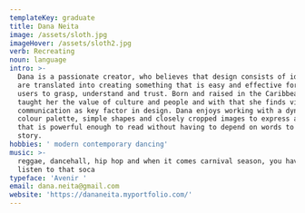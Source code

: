 ```yaml
---
templateKey: graduate
title: Dana Neita
image: /assets/sloth.jpg
imageHover: /assets/sloth2.jpg
verb: Recreating
noun: language
intro: >-
  Dana is a passionate creator, who believes that design consists of ideas that
  are translated into creating something that is easy and effective for all
  users to grasp, understand and trust. Born and raised in the Caribbean, it has
  taught her the value of culture and people and with that she finds visual
  communication as key factor in design. Dana enjoys working with a dynamic
  colour palette, simple shapes and closely cropped images to express a language
  that is powerful enough to read without having to depend on words to tell a
  story.
hobbies: ' modern contemporary dancing'
music: >-
  reggae, dancehall, hip hop and when it comes carnival season, you have to
  listen to that soca
typeface: 'Avenir '
email: dana.neita@gmail.com
website: 'https://dananeita.myportfolio.com/'
---
```


